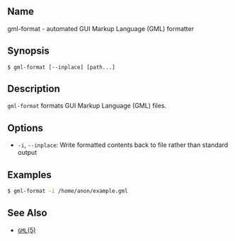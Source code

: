 ## Name

gml-format - automated GUI Markup Language (GML) formatter

## Synopsis

```**sh
$ gml-format [--inplace] [path...]
```

## Description

`gml-format` formats GUI Markup Language (GML) files.

## Options

* `-i`, `--inplace`: Write formatted contents back to file rather than standard output

## Examples

```sh
$ gml-format -i /home/anon/example.gml
```

## See Also
* [`GML`(5)](help://man/5/GML)
